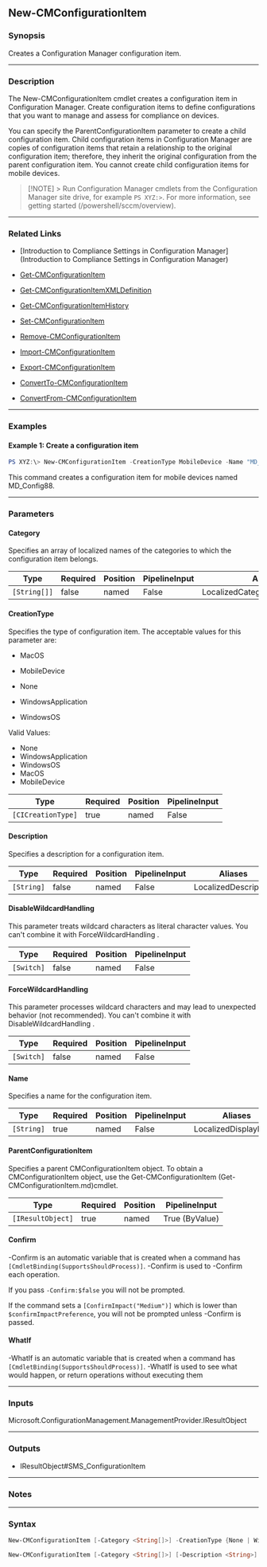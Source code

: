 New-CMConfigurationItem
-----------------------




### Synopsis
Creates a Configuration Manager configuration item.



---


### Description

The New-CMConfigurationItem cmdlet creates a configuration item in Configuration Manager. Create configuration items to define configurations that you want to manage and assess for compliance on devices.



You can specify the ParentConfigurationItem parameter to create a child configuration item. Child configuration items in Configuration Manager are copies of configuration items that retain a relationship to the original configuration item; therefore, they inherit the original configuration from the parent configuration item. You cannot create child configuration items for mobile devices.



> [!NOTE] > Run Configuration Manager cmdlets from the Configuration Manager site drive, for example `PS XYZ:>`. For more information, see getting started (/powershell/sccm/overview).



---


### Related Links
* [Introduction to Compliance Settings in Configuration Manager](Introduction to Compliance Settings in Configuration Manager)



* [Get-CMConfigurationItem](Get-CMConfigurationItem)



* [Get-CMConfigurationItemXMLDefinition](Get-CMConfigurationItemXMLDefinition)



* [Get-CMConfigurationItemHistory](Get-CMConfigurationItemHistory)



* [Set-CMConfigurationItem](Set-CMConfigurationItem)



* [Remove-CMConfigurationItem](Remove-CMConfigurationItem)



* [Import-CMConfigurationItem](Import-CMConfigurationItem)



* [Export-CMConfigurationItem](Export-CMConfigurationItem)



* [ConvertTo-CMConfigurationItem](ConvertTo-CMConfigurationItem)



* [ConvertFrom-CMConfigurationItem](ConvertFrom-CMConfigurationItem)





---


### Examples
#### Example 1: Create a configuration item
```PowerShell
PS XYZ:\> New-CMConfigurationItem -CreationType MobileDevice -Name "MD_Config88"
```
This command creates a configuration item for mobile devices named MD_Config88.


---


### Parameters
#### **Category**

Specifies an array of localized names of the categories to which the configuration item belongs.






|Type        |Required|Position|PipelineInput|Aliases                       |
|------------|--------|--------|-------------|------------------------------|
|`[String[]]`|false   |named   |False        |LocalizedCategoryInstanceNames|



#### **CreationType**

Specifies the type of configuration item. The acceptable values for this parameter are:


* MacOS


* MobileDevice


* None


* WindowsApplication


* WindowsOS



Valid Values:

* None
* WindowsApplication
* WindowsOS
* MacOS
* MobileDevice






|Type              |Required|Position|PipelineInput|
|------------------|--------|--------|-------------|
|`[CICreationType]`|true    |named   |False        |



#### **Description**

Specifies a description for a configuration item.






|Type      |Required|Position|PipelineInput|Aliases             |
|----------|--------|--------|-------------|--------------------|
|`[String]`|false   |named   |False        |LocalizedDescription|



#### **DisableWildcardHandling**

This parameter treats wildcard characters as literal character values. You can't combine it with ForceWildcardHandling .






|Type      |Required|Position|PipelineInput|
|----------|--------|--------|-------------|
|`[Switch]`|false   |named   |False        |



#### **ForceWildcardHandling**

This parameter processes wildcard characters and may lead to unexpected behavior (not recommended). You can't combine it with DisableWildcardHandling .






|Type      |Required|Position|PipelineInput|
|----------|--------|--------|-------------|
|`[Switch]`|false   |named   |False        |



#### **Name**

Specifies a name for the configuration item.






|Type      |Required|Position|PipelineInput|Aliases             |
|----------|--------|--------|-------------|--------------------|
|`[String]`|true    |named   |False        |LocalizedDisplayName|



#### **ParentConfigurationItem**

Specifies a parent CMConfigurationItem object. To obtain a CMConfigurationItem object, use the Get-CMConfigurationItem (Get-CMConfigurationItem.md)cmdlet.






|Type             |Required|Position|PipelineInput |
|-----------------|--------|--------|--------------|
|`[IResultObject]`|true    |named   |True (ByValue)|



#### **Confirm**
-Confirm is an automatic variable that is created when a command has ```[CmdletBinding(SupportsShouldProcess)]```.
-Confirm is used to -Confirm each operation.

If you pass ```-Confirm:$false``` you will not be prompted.


If the command sets a ```[ConfirmImpact("Medium")]``` which is lower than ```$confirmImpactPreference```, you will not be prompted unless -Confirm is passed.

#### **WhatIf**
-WhatIf is an automatic variable that is created when a command has ```[CmdletBinding(SupportsShouldProcess)]```.
-WhatIf is used to see what would happen, or return operations without executing them


---


### Inputs
Microsoft.ConfigurationManagement.ManagementProvider.IResultObject





---


### Outputs
* IResultObject#SMS_ConfigurationItem






---


### Notes




---


### Syntax
```PowerShell
New-CMConfigurationItem [-Category <String[]>] -CreationType {None | WindowsApplication | WindowsOS | MacOS | MobileDevice} [-Description <String>] [-DisableWildcardHandling] [-ForceWildcardHandling] -Name <String> [-Confirm] [-WhatIf] [<CommonParameters>]
```
```PowerShell
New-CMConfigurationItem [-Category <String[]>] [-Description <String>] [-DisableWildcardHandling] [-ForceWildcardHandling] -Name <String> -ParentConfigurationItem <IResultObject> [-Confirm] [-WhatIf] [<CommonParameters>]
```
